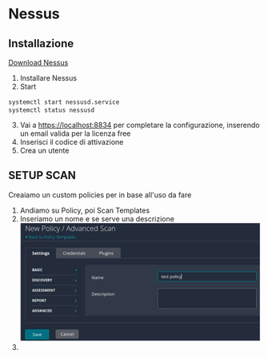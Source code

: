 # Nessus 


## Installazione
[Download Nessus](https://www.tenable.com/downloads/nessus?loginAttempted=true)

1. Installare Nessus
2. Start
```
systemctl start nessusd.service
systemctl status nessusd
```
3. Vai a [https://localhost:8834](https://localhost:8834) per completare la configurazione, inserendo un email valida per la licenza free
4. Inserisci il codice di attivazione
5. Crea un utente


## SETUP SCAN

Creaiamo un custom policies per in base all'uso da fare

1. Andiamo su Policy, poi Scan Templates
2. Inseriamo un nome e se serve una descrizione 
![img-1](https://github.com/Jxancestral17/utilitiesCyberSecurity/blob/master/VA/IMG/nessus-custom-1.png)
3. 


